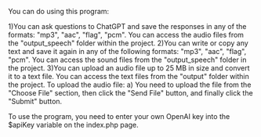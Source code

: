 You can do using this program:

1)You can ask  questions to ChatGPT  and save the responses in any of the formats: "mp3", "aac", "flag", "pcm". You can access the audio files from the "output_speech" folder within the project.
2)You can write or copy any text and save it again in any of the following formats: "mp3", "aac", "flag", "pcm". You can access the sound files from the "output_speech" folder in the project.
3)You can upload an audio file  up to 25 MB in size and convert it to a text file. You can access the text files from the "output" folder within the project. To upload the audio file:
a) You need to upload the file from the "Choose File" section, then click the "Send File" button, and finally click the "Submit" button.

To use the program, you need to enter your own OpenAI key into the $apiKey variable on the index.php page.
